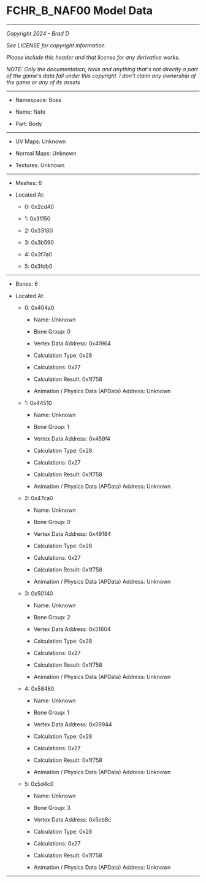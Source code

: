 # FCHR_B_NAF00 Model Data

---

*Copyright 2024 - Brad D*

*See LICENSE for copyright information.*

*Please include this header and that license for any derivative works.*

*NOTE: Only the documentation, tools and anything that's not directly a part of the game's data fall under this copyright. I don't claim any ownership of the game or any of its assets*

---

* Namespace: Boss

* Name: Nafe

* Part: Body

---

* UV Maps: Unknown

* Normal Maps: Unknown

* Textures: Unknown

---

* Meshes: 6

* Located At:

  * 0: 0x2cd40

  * 1: 0x31150

  * 2: 0x33180

  * 3: 0x3b590

  * 4: 0x3f7a0

  * 5: 0x3fdb0

---

* Bones: 6

* Located At:

  * 0: 0x404a0

    * Name: Unknown

    * Bone Group: 0

    * Vertex Data Address: 0x41964

    * Calculation Type: 0x28

    * Calculations: 0x27

    * Calculation Result: 0x1f758

    * Animation / Physics Data (APData) Address: Unknown

  * 1: 0x44510

    * Name: Unknown

    * Bone Group: 1

    * Vertex Data Address: 0x459f4

    * Calculation Type: 0x28

    * Calculations: 0x27

    * Calculation Result: 0x1f758

    * Animation / Physics Data (APData) Address: Unknown

  * 2: 0x47ca0

    * Name: Unknown

    * Bone Group: 0

    * Vertex Data Address: 0x49184

    * Calculation Type: 0x28

    * Calculations: 0x27

    * Calculation Result: 0x1f758

    * Animation / Physics Data (APData) Address: Unknown

  * 3: 0x50140

    * Name: Unknown

    * Bone Group: 2

    * Vertex Data Address: 0x51604

    * Calculation Type: 0x28

    * Calculations: 0x27

    * Calculation Result: 0x1f758

    * Animation / Physics Data (APData) Address: Unknown

  * 4: 0x58480

    * Name: Unknown

    * Bone Group: 1

    * Vertex Data Address: 0x59944

    * Calculation Type: 0x28

    * Calculations: 0x27

    * Calculation Result: 0x1f758

    * Animation / Physics Data (APData) Address: Unknown

  * 5: 0x5d4c0

    * Name: Unknown

    * Bone Group: 3

    * Vertex Data Address: 0x5eb8c

    * Calculation Type: 0x28

    * Calculations: 0x27

    * Calculation Result: 0x1f758

    * Animation / Physics Data (APData) Address: Unknown

---

